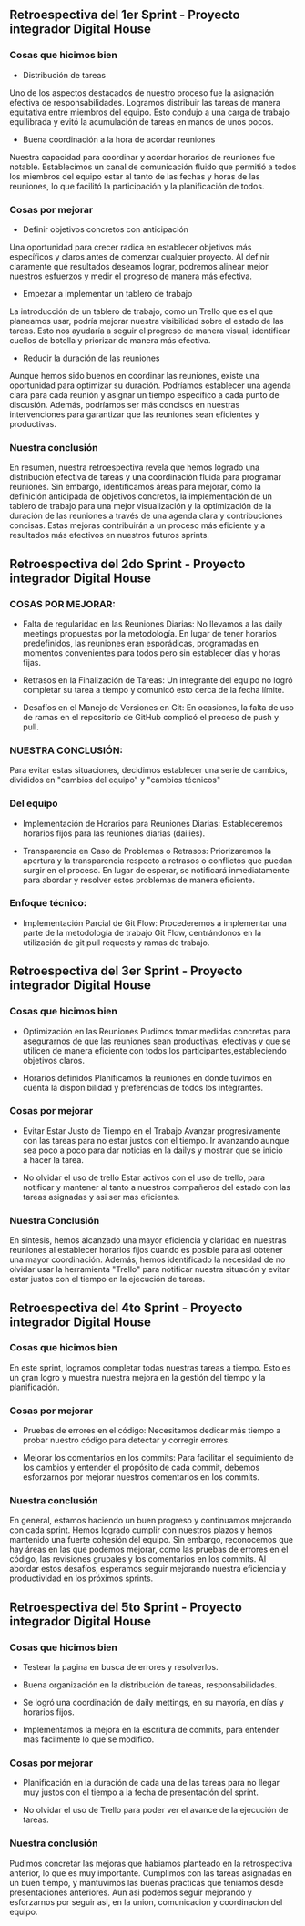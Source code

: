 
## Retroespectiva del 1er Sprint - Proyecto integrador Digital House
### Cosas que hicimos bien

- Distribución de tareas

Uno de los aspectos destacados de nuestro proceso fue la asignación efectiva de responsabilidades. Logramos distribuir las tareas de manera equitativa entre miembros del equipo. Esto condujo a una carga de trabajo equilibrada y evitó la acumulación de tareas en manos de unos pocos.

- Buena coordinación a la hora de acordar reuniones


Nuestra capacidad para coordinar y acordar horarios de reuniones fue notable. Establecimos un canal de comunicación fluido que permitió a todos los miembros del equipo estar al tanto de las fechas y horas de las reuniones, lo que facilitó la participación y la planificación de todos.

### Cosas por mejorar

- Definir objetivos concretos con anticipación

Una oportunidad para crecer radica en establecer objetivos más específicos y claros antes de comenzar cualquier proyecto. Al definir claramente qué resultados deseamos lograr, podremos alinear mejor nuestros esfuerzos y medir el progreso de manera más efectiva.

- Empezar a implementar un tablero de trabajo

La introducción de un tablero de trabajo, como un Trello que es el que planeamos usar, podría mejorar nuestra visibilidad sobre el estado de las tareas. Esto nos ayudaría a seguir el progreso de manera visual, identificar cuellos de botella y priorizar de manera más efectiva.

- Reducir la duración de las reuniones

Aunque hemos sido buenos en coordinar las reuniones, existe una oportunidad para optimizar su duración. Podríamos establecer una agenda clara para cada reunión y asignar un tiempo específico a cada punto de discusión. Además, podríamos ser más concisos en nuestras intervenciones para garantizar que las reuniones sean eficientes y productivas.


### Nuestra conclusión

En resumen, nuestra retroespectiva revela que hemos logrado una distribución efectiva de tareas y una coordinación fluida para programar reuniones. Sin embargo, identificamos áreas para mejorar, como la definición anticipada de objetivos concretos, la implementación de un tablero de trabajo para una mejor visualización y la optimización de la duración de las reuniones a través de una agenda clara y contribuciones concisas. Estas mejoras contribuirán a un proceso más eficiente y a resultados más efectivos en nuestros futuros sprints.




## Retroespectiva del 2do Sprint - Proyecto integrador Digital House

### COSAS POR MEJORAR:
- Falta de regularidad en las Reuniones Diarias:
No llevamos a las daily meetings propuestas por la metodología. En lugar de tener horarios predefinidos, las reuniones eran esporádicas, programadas en momentos convenientes para todos pero sin establecer días y horas fijas. 

- Retrasos en la Finalización de Tareas:
Un integrante del equipo no logró completar su tarea a tiempo y comunicó esto cerca de la fecha límite.

- Desafíos en el Manejo de Versiones en Git:
En ocasiones, la falta de uso de ramas en el repositorio de GitHub complicó el proceso de push y pull.

### NUESTRA CONCLUSIÓN:
Para evitar estas situaciones, decidimos establecer una serie de cambios, divididos en "cambios del equipo" y "cambios técnicos"

### Del equipo
- Implementación de Horarios para Reuniones Diarias:
Estableceremos horarios fijos para las reuniones diarias (dailies).

- Transparencia en Caso de Problemas o Retrasos:
Priorizaremos la apertura y la transparencia respecto a retrasos o conflictos que puedan surgir en el proceso. En lugar de esperar, se notificará inmediatamente para abordar y resolver estos problemas de manera eficiente.

### Enfoque técnico:

- Implementación Parcial de Git Flow:
Procederemos a implementar una parte de la metodología de trabajo Git Flow, centrándonos en la utilización de git pull requests y ramas de trabajo. 


## Retroespectiva del 3er Sprint - Proyecto integrador Digital House

### Cosas que hicimos bien

- Optimización en las Reuniones 
Pudimos tomar medidas concretas para asegurarnos de que las reuniones sean productivas, efectivas y que se utilicen de manera eficiente con todos los participantes,estableciendo objetivos claros.

- Horarios definidos
Planificamos la reuniones en donde tuvimos en cuenta la disponibilidad y preferencias de todos los integrantes.

### Cosas por mejorar

- Evitar Estar Justo de Tiempo en el Trabajo
Avanzar progresivamente con las tareas para no estar justos con el tiempo. Ir avanzando aunque sea poco a poco para dar noticias en la dailys y mostrar que se inicio a hacer la tarea.

- No olvidar el uso de trello 
Estar activos con el uso de trello, para notificar y mantener al tanto a nuestros compañeros del estado con las tareas asignadas y asi ser mas eficientes.    

### Nuestra Conclusión

En síntesis, hemos alcanzado una mayor eficiencia y claridad en nuestras reuniones al establecer horarios fijos cuando es posible para asi obtener una mayor coordinación. Además, hemos identificado la necesidad de no olvidar usar la herramienta "Trello" para notificar nuestra situación y evitar estar justos con el tiempo en la ejecución de tareas.


## Retroespectiva del 4to Sprint - Proyecto integrador Digital House

### Cosas que hicimos bien

En este sprint, logramos completar todas nuestras tareas a tiempo. Esto es un gran logro y muestra nuestra mejora en la gestión del tiempo y la planificación.

### Cosas por mejorar

- Pruebas de errores en el código: Necesitamos dedicar más tiempo a probar nuestro código para detectar y corregir errores.

- Mejorar los comentarios en los commits: Para facilitar el seguimiento de los cambios y entender el propósito de cada commit, debemos esforzarnos por mejorar nuestros comentarios en los commits.

### Nuestra conclusión

En general, estamos haciendo un buen progreso y continuamos mejorando con cada sprint. Hemos logrado cumplir con nuestros plazos y hemos mantenido una fuerte cohesión del equipo. Sin embargo, reconocemos que hay áreas en las que podemos mejorar, como las pruebas de errores en el código, las revisiones grupales y los comentarios en los commits. Al abordar estos desafíos, esperamos seguir mejorando nuestra eficiencia y productividad en los próximos sprints.

## Retroespectiva del 5to Sprint - Proyecto integrador Digital House

### Cosas que hicimos bien

- Testear la pagina en busca de errores y resolverlos.

- Buena organización en la distribución de tareas, responsabilidades.

- Se logró  una coordinación de daily mettings, en su mayoría, en días y horarios fijos.

- Implementamos la mejora en la escritura de commits, para entender mas facilmente lo que se modifico.

### Cosas por mejorar

- Planificación en la duración de cada una de las tareas para no llegar muy justos con el tiempo a la fecha de presentación del sprint.

- No olvidar el uso de Trello para poder ver el avance de la ejecución de tareas.

### Nuestra conclusión

Pudimos concretar las mejoras que habiamos planteado en la retrospectiva anterior, lo que es muy importante. Cumplimos con las tareas asignadas en un buen tiempo, y mantuvimos las buenas practicas que teniamos desde presentaciones anteriores. Aun asi podemos seguir mejorando y esforzarnos por seguir asi, en la union, comunicacion y coordinacion del equipo.
